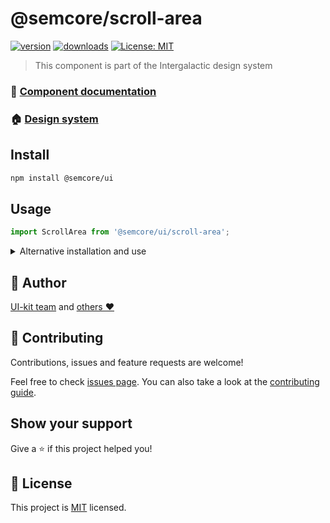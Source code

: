 # @semcore/scroll-area

[![version](https://img.shields.io/npm/v/@semcore/scroll-area.svg)](https://www.npmjs.com/@semcore/scroll-area)
[![downloads](https://img.shields.io/npm/dt/@semcore/scroll-area.svg)](https://www.npmjs.com/package/@semcore/scroll-area)
[![License: MIT](https://img.shields.io/badge/License-MIT-green.svg)](https://github.com/semrush/intergalactic/blob/master/LICENSE)

> This component is part of the Intergalactic design system

### 📖 [Component documentation](https://developer.semrush.com/intergalactic/components/scroll-area/)

### 🏠 [Design system](https://developer.semrush.com/intergalactic/)

## Install

```sh
npm install @semcore/ui
```

## Usage

```jsx
import ScrollArea from '@semcore/ui/scroll-area';
```

<details>
  <summary>Alternative installation and use</summary>

**We do not recommend this usage path due to possible dependency and update issues.**

### Install

You can only install one package from the design system

```sh
npm install @semcore/scroll-area @semcore/core
```

`@semcore/core` - _is the basic package by which we create our components, and it contains all of the common logic
of the components that is discussed below. There should only be one version of the package in the project._

### Usage

You can use the package the same way but without `/ui/` in the import path.

```jsx
import ScrollArea from '@semcore/scroll-area';
```

</details>

## 👤 Author

[UI-kit team](https://github.com/semrush/intergalactic/blob/master/MAINTAINERS) and [others ❤️](https://github.com/semrush/intergalactic/graphs/contributors)

## 🤝 Contributing

Contributions, issues and feature requests are welcome!

Feel free to check [issues page](https://github.com/semrush/intergalactic/issues). You can also take a look at the [contributing guide](https://github.com/semrush/intergalactic/blob/master/CONTRIBUTING.md).

## Show your support

Give a ⭐️ if this project helped you!

## 📝 License

This project is [MIT](https://github.com/semrush/intergalactic/blob/master/LICENSE) licensed.
